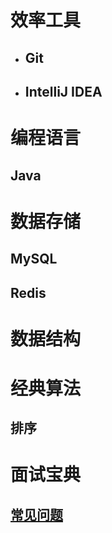 # 效率工具
- ## Git
- ## IntelliJ IDEA

# 编程语言
## Java

# 数据存储
## MySQL
## Redis

# 数据结构

# 经典算法
## 排序

# 面试宝典
## [常见问题](interview-bible)